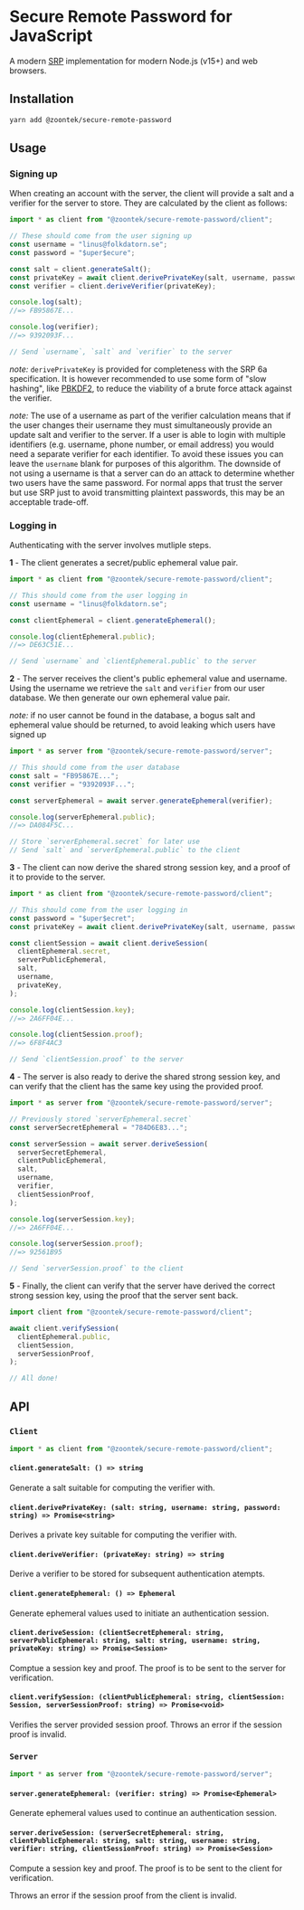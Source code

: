 # Secure Remote Password for JavaScript

A modern [SRP](http://srp.stanford.edu) implementation for modern Node.js (v15+) and web browsers.

## Installation

```sh
yarn add @zoontek/secure-remote-password
```

## Usage

### Signing up

When creating an account with the server, the client will provide a salt and a verifier for the server to store. They are calculated by the client as follows:

```ts
import * as client from "@zoontek/secure-remote-password/client";

// These should come from the user signing up
const username = "linus@folkdatorn.se";
const password = "$uper$ecure";

const salt = client.generateSalt();
const privateKey = await client.derivePrivateKey(salt, username, password);
const verifier = client.deriveVerifier(privateKey);

console.log(salt);
//=> FB95867E...

console.log(verifier);
//=> 9392093F...

// Send `username`, `salt` and `verifier` to the server
```

_note:_ `derivePrivateKey` is provided for completeness with the SRP 6a specification. It is however recommended to use some form of "slow hashing", like [PBKDF2](https://en.wikipedia.org/wiki/PBKDF2), to reduce the viability of a brute force attack against the verifier.

_note:_ The use of a username as part of the verifier calculation means that if the user changes their username they must simultaneously provide an update salt and verifier to the server. If a user is able to login with multiple identifiers (e.g. username, phone number, or email address) you would need a separate verifier for each identifier. To avoid these issues you can leave the `username` blank for purposes of this algorithm. The downside of not using a username is that a server can do an attack to determine whether two users have the same password. For normal apps that trust the server but use SRP just to avoid transmitting plaintext passwords, this may be an acceptable trade-off.

### Logging in

Authenticating with the server involves mutliple steps.

**1** - The client generates a secret/public ephemeral value pair.

```ts
import * as client from "@zoontek/secure-remote-password/client";

// This should come from the user logging in
const username = "linus@folkdatorn.se";

const clientEphemeral = client.generateEphemeral();

console.log(clientEphemeral.public);
//=> DE63C51E...

// Send `username` and `clientEphemeral.public` to the server
```

**2** - The server receives the client's public ephemeral value and username. Using the username we retrieve the `salt` and `verifier` from our user database. We then generate our own ephemeral value pair.

_note:_ if no user cannot be found in the database, a bogus salt and ephemeral value should be returned, to avoid leaking which users have signed up

```ts
import * as server from "@zoontek/secure-remote-password/server";

// This should come from the user database
const salt = "FB95867E...";
const verifier = "9392093F...";

const serverEphemeral = await server.generateEphemeral(verifier);

console.log(serverEphemeral.public);
//=> DA084F5C...

// Store `serverEphemeral.secret` for later use
// Send `salt` and `serverEphemeral.public` to the client
```

**3** - The client can now derive the shared strong session key, and a proof of it to provide to the server.

```ts
import * as client from "@zoontek/secure-remote-password/client";

// This should come from the user logging in
const password = "$uper$ecret";
const privateKey = await client.derivePrivateKey(salt, username, password);

const clientSession = await client.deriveSession(
  clientEphemeral.secret,
  serverPublicEphemeral,
  salt,
  username,
  privateKey,
);

console.log(clientSession.key);
//=> 2A6FF04E...

console.log(clientSession.proof);
//=> 6F8F4AC3

// Send `clientSession.proof` to the server
```

**4** - The server is also ready to derive the shared strong session key, and can verify that the client has the same key using the provided proof.

```ts
import * as server from "@zoontek/secure-remote-password/server";

// Previously stored `serverEphemeral.secret`
const serverSecretEphemeral = "784D6E83...";

const serverSession = await server.deriveSession(
  serverSecretEphemeral,
  clientPublicEphemeral,
  salt,
  username,
  verifier,
  clientSessionProof,
);

console.log(serverSession.key);
//=> 2A6FF04E...

console.log(serverSession.proof);
//=> 92561B95

// Send `serverSession.proof` to the client
```

**5** - Finally, the client can verify that the server have derived the correct strong session key, using the proof that the server sent back.

```ts
import client from "@zoontek/secure-remote-password/client";

await client.verifySession(
  clientEphemeral.public,
  clientSession,
  serverSessionProof,
);

// All done!
```

## API

### `Client`

```ts
import * as client from "@zoontek/secure-remote-password/client";
```

#### `client.generateSalt: () => string`

Generate a salt suitable for computing the verifier with.

#### `client.derivePrivateKey: (salt: string, username: string, password: string) => Promise<string>`

Derives a private key suitable for computing the verifier with.

#### `client.deriveVerifier: (privateKey: string) => string`

Derive a verifier to be stored for subsequent authentication atempts.

#### `client.generateEphemeral: () => Ephemeral`

Generate ephemeral values used to initiate an authentication session.

#### `client.deriveSession: (clientSecretEphemeral: string, serverPublicEphemeral: string, salt: string, username: string, privateKey: string) => Promise<Session>`

Comptue a session key and proof. The proof is to be sent to the server for verification.

#### `client.verifySession: (clientPublicEphemeral: string, clientSession: Session, serverSessionProof: string) => Promise<void>`

Verifies the server provided session proof. Throws an error if the session proof is invalid.

### `Server`

```ts
import * as server from "@zoontek/secure-remote-password/server";
```

#### `server.generateEphemeral: (verifier: string) => Promise<Ephemeral>`

Generate ephemeral values used to continue an authentication session.

#### `server.deriveSession: (serverSecretEphemeral: string, clientPublicEphemeral: string, salt: string, username: string, verifier: string, clientSessionProof: string) => Promise<Session>`

Compute a session key and proof. The proof is to be sent to the client for verification.

Throws an error if the session proof from the client is invalid.
